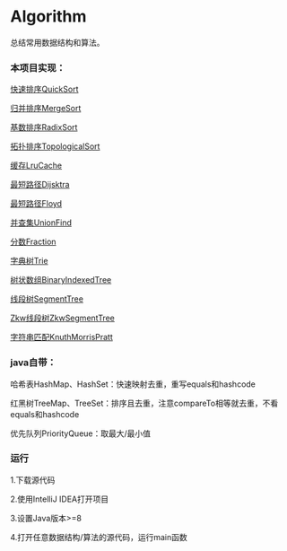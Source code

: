 # Algorithm

总结常用数据结构和算法。

### 本项目实现：

[快速排序QuickSort](https://blog.csdn.net/SSSxCCC/article/details/114146732)

[归并排序MergeSort](https://blog.csdn.net/SSSxCCC/article/details/114257272)

[基数排序RadixSort](https://blog.csdn.net/SSSxCCC/article/details/114261437)

[拓扑排序TopologicalSort](https://blog.csdn.net/SSSxCCC/article/details/114262863)

[缓存LruCache](https://blog.csdn.net/SSSxCCC/article/details/114263511)

[最短路径Dijsktra](https://blog.csdn.net/SSSxCCC/article/details/114264302)

[最短路径Floyd](https://blog.csdn.net/SSSxCCC/article/details/114265261)

[并查集UnionFind](https://blog.csdn.net/SSSxCCC/article/details/114265945)

[分数Fraction](https://blog.csdn.net/SSSxCCC/article/details/114267489)

[字典树Trie](https://blog.csdn.net/SSSxCCC/article/details/114268055)

[树状数组BinaryIndexedTree](https://blog.csdn.net/SSSxCCC/article/details/114270750)

[线段树SegmentTree](https://blog.csdn.net/SSSxCCC/article/details/114271351)

[Zkw线段树ZkwSegmentTree](https://blog.csdn.net/SSSxCCC/article/details/114271688)

[字符串匹配KnuthMorrisPratt](https://blog.csdn.net/SSSxCCC/article/details/116089704)

### java自带：

哈希表HashMap、HashSet：快速映射去重，重写equals和hashcode

红黑树TreeMap、TreeSet：排序且去重，注意compareTo相等就去重，不看equals和hashcode

优先队列PriorityQueue：取最大/最小值

### 运行

1.下载源代码

2.使用IntelliJ IDEA打开项目

3.设置Java版本>=8

4.打开任意数据结构/算法的源代码，运行main函数
